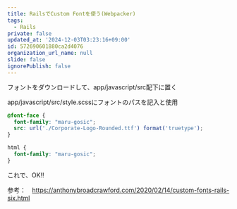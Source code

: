 ```yaml
---
title: RailsでCustom Fontを使う(Webpacker)
tags:
  - Rails
private: false
updated_at: '2024-12-03T03:23:16+09:00'
id: 572690601880ca2d4076
organization_url_name: null
slide: false
ignorePublish: false
---
```

フォントをダウンロードして、app/javascript/src配下に置く

app/javascript/src/style.scssにフォントのパスを記入と使用

```scss
@font-face {
  font-family: "maru-gosic";
  src: url('./Corporate-Logo-Rounded.ttf') format('truetype');
}

html {
  font-family: "maru-gosic";
}
```

これで、OK!!

参考：　https://anthonybroadcrawford.com/2020/02/14/custom-fonts-rails-six.html
